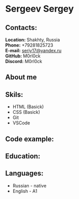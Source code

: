 # Sergeev Sergey
## Contacts:
__Location:__ Shakhty, Russia  
__Phone:__ +79281825723  
__E-mail:__ seriy17@yandex.ru  
__GitHub:__ M0rl0ck  
__Discord:__ M0rl0ck  
##  About me

## Skils:
* HTML (Basick)  
* CSS (Basick)  
* Git
* VSCode  

## Code example:

## Education:

## Languages:
* Russian - native
* English - A1